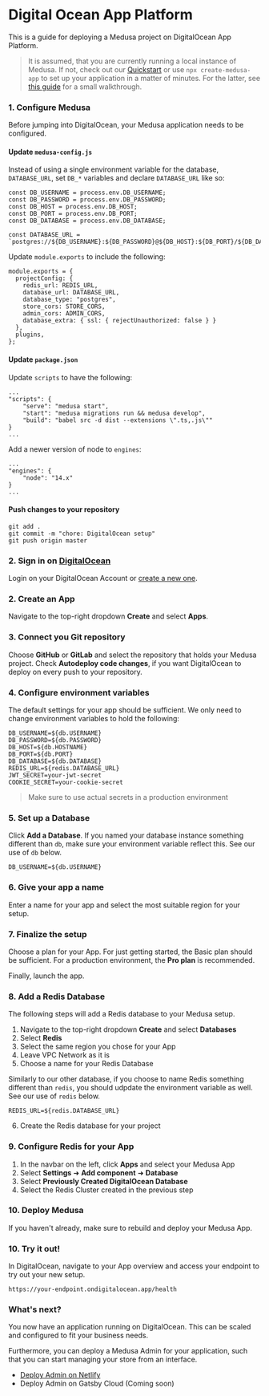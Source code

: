 # Digital Ocean App Platform
This is a guide for deploying a Medusa project on DigitalOcean App Platform. 
> It is assumed, that you are currently running a local instance of Medusa. If not, check out our [Quickstart](https://docs.medusa-commerce.com/quickstart/quick-start) or use `npx create-medusa-app` to set up your application in a matter of minutes. For the latter, see [this guide](https://docs.medusa-commerce.com/how-to/create-medusa-app) for a small walkthrough.

### 1. Configure Medusa
Before jumping into DigitalOcean, your Medusa application needs to be configured.

#### Update `medusa-config.js`

Instead of using a single environment variable for the database, `DATABASE_URL`, set `DB_*` variables and declare `DATABASE_URL` like so:
```javascript=
const DB_USERNAME = process.env.DB_USERNAME; 
const DB_PASSWORD = process.env.DB_PASSWORD; 
const DB_HOST = process.env.DB_HOST; 
const DB_PORT = process.env.DB_PORT; 
const DB_DATABASE = process.env.DB_DATABASE; 

const DATABASE_URL = `postgres://${DB_USERNAME}:${DB_PASSWORD}@${DB_HOST}:${DB_PORT}/${DB_DATABASE}`;

```
Update `module.exports` to include the following:
```javascript=
module.exports = {
  projectConfig: {
    redis_url: REDIS_URL,
    database_url: DATABASE_URL,
    database_type: "postgres",
    store_cors: STORE_CORS,
    admin_cors: ADMIN_CORS,
    database_extra: { ssl: { rejectUnauthorized: false } }
  },
  plugins,
};
```
#### Update `package.json`

Update `scripts` to have the following:

```json=
...
"scripts": {
    "serve": "medusa start",
    "start": "medusa migrations run && medusa develop",
    "build": "babel src -d dist --extensions \".ts,.js\""
}
...
```
Add a newer version of node to `engines`:

```json=
...
"engines": {
    "node": "14.x"
}
...
```
#### Push changes to your repository

```shell=
git add .
git commit -m "chore: DigitalOcean setup"
git push origin master
```

### 2. Sign in on [DigitalOcean](https://cloud.digitalocean.com/login)
Login on your DigitalOcean Account or [create a new one](https://cloud.digitalocean.com/registrations/new).

### 2. Create an App
Navigate to the top-right dropdown **Create** and select **Apps**.

### 3. Connect you Git repository
Choose **GitHub** or **GitLab** and select the repository that holds your Medusa project. Check **Autodeploy code changes**, if you want DigitalOcean to deploy on every push to your repository.

### 4. Configure environment variables
The default settings for your app should be sufficient. We only need to change environment variables to hold the following:
```shell=
DB_USERNAME=${db.USERNAME}
DB_PASSWORD=${db.PASSWORD}
DB_HOST=${db.HOSTNAME}
DB_PORT=${db.PORT}
DB_DATABASE=${db.DATABASE}
REDIS_URL=${redis.DATABASE_URL}
JWT_SECRET=your-jwt-secret
COOKIE_SECRET=your-cookie-secret
```
> Make sure to use actual secrets in a production environment

### 5. Set up a Database

Click **Add a Database**. If you named your database instance something different than `db`, make sure your environment variable reflect this. See our use of `db` below.

```shell=
DB_USERNAME=${db.USERNAME}
```

### 6. Give your app a name

Enter a name for your app and select the most suitable region for your setup.

### 7. Finalize the setup
Choose a plan for your App. For just getting started, the Basic plan should be sufficient. For a production environment, the **Pro plan** is recommended.

Finally, launch the app.

### 8. Add a Redis Database
The following steps will add a Redis database to your Medusa setup. 

1. Navigate to the top-right dropdown **Create** and select **Databases**
2. Select **Redis**
3. Select the same region you chose for your App
4. Leave VPC Network as it is
5. Choose a name for your Redis Database

Similarly to our other database, if you choose to name Redis something different than `redis`, you should udpdate the environment variable as well. See our use of `redis` below.
```shell=
REDIS_URL=${redis.DATABASE_URL}
```
6.  Create the Redis database for your project


### 9. Configure Redis for your App

1. In the navbar on the left, click **Apps** and select your Medusa App
2. Select **Settings** ➜ **Add component** ➜ **Database**
3. Select **Previously Created DigitalOcean Database**
4. Select the Redis Cluster created in the previous step

### 10. Deploy Medusa
If you haven't already, make sure to rebuild and deploy your Medusa App.

### 10. Try it out!
In DigitalOcean, navigate to your App overview and access your endpoint to try out your new setup.
```
https://your-endpoint.ondigitalocean.app/health
```

### What's next?
You now have an application running on DigitalOcean. This can be scaled and configured to fit your business needs. 

Furthermore, you can deploy a Medusa Admin for your application, such that you can start managing your store from an interface.

- [Deploy Admin on Netlify](https://docs.medusa-commerce.com/how-to/deploying-admin-on-netlify)
- Deploy Admin on Gatsby Cloud (Coming soon)
